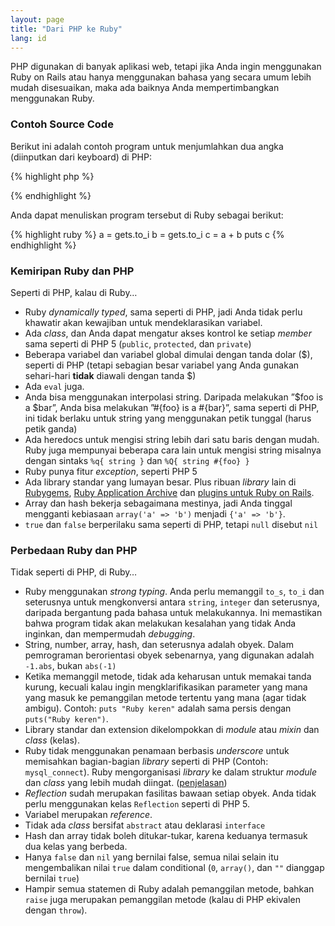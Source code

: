 ```yaml
---
layout: page
title: "Dari PHP ke Ruby"
lang: id
---
```


PHP digunakan di banyak aplikasi web, tetapi jika Anda ingin menggunakan
Ruby on Rails atau hanya menggunakan bahasa yang secara umum lebih mudah
disesuaikan, maka ada baiknya Anda mempertimbangkan menggunakan Ruby.

### Contoh Source Code

Berikut ini adalah contoh program untuk menjumlahkan dua angka
(diinputkan dari keyboard) di PHP:

{% highlight php %}
<?php
$fp = fopen('php://stdin', 'r');
$a = fgets($fp);
$b = fgets($fp);
echo $a + $b . "\n";
?>
{% endhighlight %}

Anda dapat menuliskan program tersebut di Ruby sebagai berikut:

{% highlight ruby %}
a = gets.to_i
b = gets.to_i
c = a + b
puts c
{% endhighlight %}

### Kemiripan Ruby dan PHP

Seperti di PHP, kalau di Ruby…

* Ruby *dynamically typed*, sama seperti di PHP, jadi Anda tidak perlu
  khawatir akan kewajiban untuk mendeklarasikan variabel.
* Ada *class*, dan Anda dapat mengatur akses kontrol ke setiap *member*
  sama seperti di PHP 5 (`public`, `protected`, dan `private`)
* Beberapa variabel dan variabel global dimulai dengan tanda dolar ($),
  seperti di PHP (tetapi sebagian besar variabel yang Anda gunakan
  sehari-hari **tidak** diawali dengan tanda $)
* Ada `eval` juga.
* Anda bisa menggunakan interpolasi string. Daripada melakukan ”$foo is
  a $bar”, Anda bisa melakukan ”#\{foo} is a #\{bar}”, sama seperti di
  PHP, ini tidak berlaku untuk string yang menggunakan petik tunggal
  (harus petik ganda)
* Ada heredocs untuk mengisi string lebih dari satu baris dengan mudah.
  Ruby juga mempunyai beberapa cara lain untuk mengisi string misalnya
  dengan sintaks `%q{ string }` dan `%Q{ string #{foo} }`
* Ruby punya fitur *exception*, seperti PHP 5
* Ada library standar yang lumayan besar. Plus ribuan *library* lain di
  [Rubygems][1], [Ruby Application Archive][2] dan [plugins untuk Ruby
  on Rails][3].
* Array dan hash bekerja sebagaimana mestinya, jadi Anda tinggal
  mengganti kebiasaan `array('a' => 'b')` menjadi `{'a' => 'b'}`.
* `true` dan `false` berperilaku sama seperti di PHP, tetapi `null`
  disebut `nil`

### Perbedaan Ruby dan PHP

Tidak seperti di PHP, di Ruby…

* Ruby menggunakan *strong typing*. Anda perlu memanggil `to_s`, `to_i`
  dan seterusnya untuk mengkonversi antara `string`, `integer` dan
  seterusnya, daripada bergantung pada bahasa untuk melakukannya. Ini
  memastikan bahwa program tidak akan melakukan kesalahan yang tidak
  Anda inginkan, dan mempermudah *debugging*.
* String, number, array, hash, dan seterusnya adalah obyek. Dalam
  pemrograman berorientasi obyek sebenarnya, yang digunakan adalah
  `-1.abs`, bukan `abs(-1)`
* Ketika memanggil metode, tidak ada keharusan untuk memakai tanda
  kurung, kecuali kalau ingin mengklarifikasikan parameter yang mana
  yang masuk ke pemanggilan metode tertentu yang mana (agar tidak
  ambigu). Contoh: `puts "Ruby keren"` adalah sama persis dengan
  `puts("Ruby keren")`.
* Library standar dan extension dikelompokkan di *module* atau *mixin*
  dan *class* (kelas).
* Ruby tidak menggunakan penamaan berbasis *underscore* untuk memisahkan
  bagian-bagian *library* seperti di PHP (Contoh: `mysql_connect`). Ruby
  mengorganisasi *library* ke dalam struktur *module* dan *class* yang
  lebih mudah diingat. ([penjelasan][4])
* *Reflection* sudah merupakan fasilitas bawaan setiap obyek. Anda tidak
  perlu menggunakan kelas `Reflection` seperti di PHP 5.
* Variabel merupakan *reference*.
* Tidak ada *class* bersifat `abstract` atau deklarasi `interface`
* Hash dan array tidak boleh ditukar-tukar, karena keduanya termasuk dua
  kelas yang berbeda.
* Hanya `false` dan `nil` yang bernilai false, semua nilai selain itu
  mengembalikan nilai `true` dalam conditional (`0`, `array()`, dan `""`
  dianggap bernilai `true`)
* Hampir semua statemen di Ruby adalah pemanggilan metode, bahkan
  `raise` juga merupakan pemanggilan metode (kalau di PHP ekivalen
  dengan `throw`).



[1]: http://www.rubyforge.org
[2]: http://raa.ruby-lang.org
[3]: http://agilewebdevelopment.com/plugins
[4]: http://tech.groups.yahoo.com/group/id-ruby/message/2032
